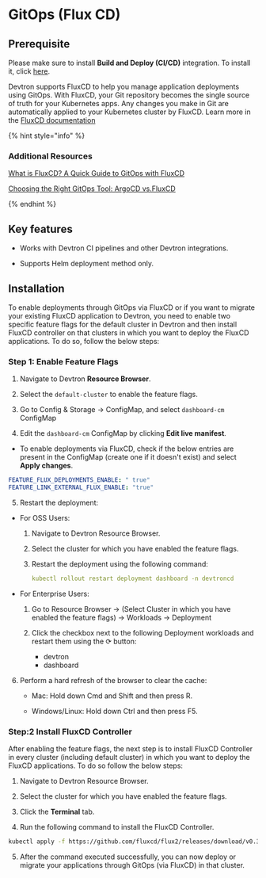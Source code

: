 # GitOps (Flux CD)
 
## Prerequisite

 Please make sure to install **Build and Deploy (CI/CD)** integration. To install it, click [here](../integrations/build-and-deploy-ci-cd.md).

Devtron supports FluxCD to help you manage application deployments using GitOps. With FluxCD, your Git repository becomes the single source of truth for your Kubernetes apps. Any changes you make in Git are automatically applied to your Kubernetes cluster by FluxCD. Learn more in the [FluxCD documentation](https://fluxcd.io/flux/)

{% hint style="info" %}
### Additional Resources
 [What is FluxCD? A Quick Guide to GitOps with FluxCD](https://devtron.ai/blog/what-is-fluxcd/)

 [Choosing the Right GitOps Tool: ArgoCD vs.FluxCD](https://devtron.ai/blog/gitops-tool-selection-argo-cd-or-flux-cd/)

{% endhint %}

## Key features

* Works with Devtron CI pipelines and other Devtron integrations.

* Supports Helm deployment method only.

## Installation

To enable deployments through GitOps via FluxCD or if you want to migrate your existing FluxCD application to Devtron, you need to enable two specific feature flags for the default cluster in Devtron and then install FluxCD controller on that clusters in which you want to deploy the FluxCD applications. To do so, follow the below steps:

### Step 1: Enable Feature Flags

1. Navigate to Devtron **Resource Browser**.

2. Select the `default-cluster` to enable the feature flags.

3. Go to Config & Storage → ConfigMap, and select `dashboard-cm` ConfigMap

4. Edit the `dashboard-cm` ConfigMap by clicking **Edit live manifest**.

 * To enable deployments via FluxCD, check if the below entries are present in the ConfigMap (create one if it doesn't exist) and select **Apply changes**.

 ```yaml
 FEATURE_FLUX_DEPLOYMENTS_ENABLE: " true"
 FEATURE_LINK_EXTERNAL_FLUX_ENABLE: "true"
 ```

5. Restart the deployment: 

 * For OSS Users:
      1. Navigate to Devtron Resource Browser.

      2. Select the cluster for which you have enabled the feature flags.
     
      3. Restart the deployment using the following command:  

           ```yaml
           kubectl rollout restart deployment dashboard -n devtroncd 
           ```

 * For Enterprise Users:
      1. Go to Resource Browser → (Select Cluster in which you have enabled the feature flags) → Workloads → Deployment

      2. Click the checkbox next to the following Deployment workloads and restart them using the ⟳ button:
           * devtron
           * dashboard

6. Perform a hard refresh of the browser to clear the cache:

     * Mac: Hold down Cmd and Shift and then press R.

     * Windows/Linux: Hold down Ctrl and then press F5.

### Step:2 Install FluxCD Controller

After enabling the feature flags, the next step is to install FluxCD Controller in every cluster (including default cluster) in which you want to deploy the FluxCD applications. To do so follow the below steps:

1. Navigate to Devtron Resource Browser.

2. Select the cluster for which you have enabled the feature flags.

3. Click the **Terminal** tab.

4. Run the following command to install the FluxCD Controller.

 ```bash
 kubectl apply -f https://github.com/fluxcd/flux2/releases/download/v0.35.0/install.yaml
 ```

5. After the command executed successfully, you can now deploy or migrate your applications through GitOps (via FluxCD) in that cluster.